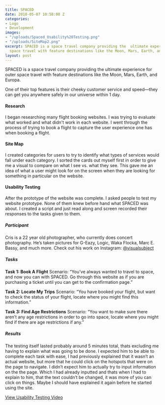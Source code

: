 ```yaml
---
title: SPACED
date: 2018-05-07 10:58:00 Z
categories:
- Logo
- Development
images:
- "/uploads/Spaced_Usability%20Testing.png"
- "/uploads/SiteMap2.png"
excerpt: SPACED is a space travel company providing the  ultimate experience for outer
  space travel with feature destinations like the Moon, Mars, Earth, and Europa.
layout: post
---
```


SPACED is a space travel company providing the  ultimate experience for outer space travel with feature destinations like the Moon, Mars, Earth, and Europa.

One of their top features is their cheeky customer service and speed—they can get you anywhere safely in our universe within 1 day.

#### Research

I began researching many flight booking websites. I was trying to evaluate what worked and what didn't work in each website. I went through the process of trying to book a flight to capture the user experience one has when booking a flight.

#### Site Map

I created categories for users to try to identify what types of services would fall under each category. I sorted the cards out myself first in order to give me a visual to compare on what I see vs. what they see. This gave me an idea of what a user might look for on the screen when they are looking for something in particular on the website.

#### Usability Testing

After the prototype of the website was complete. I asked people to test my website prototype. None of them knew before hand what SPACED was about. I created a script and just read along and screen recorded their responses to the tasks given to them.

##### Participant

Cris is a 22 year old photographer, who currently does concert photography. He’s taken pictures for G-Eazy, Logic, Waka Flocka, Marc E. Bassy, and much more. Check out his work on Instagram: [@visualsubject ](http://https://www.instagram.com/visualsubject/?hl=en) 

##### Tasks

**Task 1: Book A Flight**
Scenario: “You’ve always wanted to travel to space, and now you can with SPACED. Go through this website as if you are purchasing a ticket until you can get to the confirmation page.”

**Task 2: Locate My Trips**
Scenario: “You have booked your flight, but want to check the status of your flight, locate where you might find this information.”

**Task 3: Find Age Restrictions**
Scenario: “You want to make sure there aren’t any age restrictions in order to go into space, locate where you might find if there are age restrictions if any.”

##### Results

The testing itself lasted probably around 5 minutes total, thats excluding me having to explain what was going to be done. I expected him to be able to complete each task with ease, I had previously explained that it wasn’t an actual website, but more that he could click on the hotspots that were on the page to navigate. I didn’t expect him to actually try to input information on the the page. Which I had already inputted and thats when I had to explain to him, that the text couldn’t be changed, it was more of you can click on things. Maybe I should have explained it again before he started using the site.

[View Usability Testing Video](https://youtu.be/sxpfCFKkp-A)
